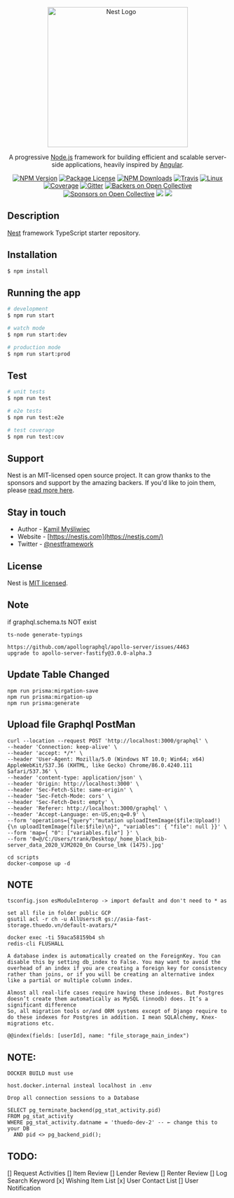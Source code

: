 <p align="center">
  <a href="http://nestjs.com/" target="blank"><img src="https://nestjs.com/img/logo_text.svg" width="320" alt="Nest Logo" /></a>
</p>

[travis-image]: https://api.travis-ci.org/nestjs/nest.svg?branch=master
[travis-url]: https://travis-ci.org/nestjs/nest
[linux-image]: https://img.shields.io/travis/nestjs/nest/master.svg?label=linux
[linux-url]: https://travis-ci.org/nestjs/nest

  <p align="center">A progressive <a href="http://nodejs.org" target="blank">Node.js</a> framework for building efficient and scalable server-side applications, heavily inspired by <a href="https://angular.io" target="blank">Angular</a>.</p>
    <p align="center">
<a href="https://www.npmjs.com/~nestjscore"><img src="https://img.shields.io/npm/v/@nestjs/core.svg" alt="NPM Version" /></a>
<a href="https://www.npmjs.com/~nestjscore"><img src="https://img.shields.io/npm/l/@nestjs/core.svg" alt="Package License" /></a>
<a href="https://www.npmjs.com/~nestjscore"><img src="https://img.shields.io/npm/dm/@nestjs/core.svg" alt="NPM Downloads" /></a>
<a href="https://travis-ci.org/nestjs/nest"><img src="https://api.travis-ci.org/nestjs/nest.svg?branch=master" alt="Travis" /></a>
<a href="https://travis-ci.org/nestjs/nest"><img src="https://img.shields.io/travis/nestjs/nest/master.svg?label=linux" alt="Linux" /></a>
<a href="https://coveralls.io/github/nestjs/nest?branch=master"><img src="https://coveralls.io/repos/github/nestjs/nest/badge.svg?branch=master#5" alt="Coverage" /></a>
<a href="https://gitter.im/nestjs/nestjs?utm_source=badge&utm_medium=badge&utm_campaign=pr-badge&utm_content=body_badge"><img src="https://badges.gitter.im/nestjs/nestjs.svg" alt="Gitter" /></a>
<a href="https://opencollective.com/nest#backer"><img src="https://opencollective.com/nest/backers/badge.svg" alt="Backers on Open Collective" /></a>
<a href="https://opencollective.com/nest#sponsor"><img src="https://opencollective.com/nest/sponsors/badge.svg" alt="Sponsors on Open Collective" /></a>
  <a href="https://paypal.me/kamilmysliwiec"><img src="https://img.shields.io/badge/Donate-PayPal-dc3d53.svg"/></a>
  <a href="https://twitter.com/nestframework"><img src="https://img.shields.io/twitter/follow/nestframework.svg?style=social&label=Follow"></a>
</p>
  <!--[![Backers on Open Collective](https://opencollective.com/nest/backers/badge.svg)](https://opencollective.com/nest#backer)
  [![Sponsors on Open Collective](https://opencollective.com/nest/sponsors/badge.svg)](https://opencollective.com/nest#sponsor)-->

## Description

[Nest](https://github.com/nestjs/nest) framework TypeScript starter repository.

## Installation

```bash
$ npm install
```

## Running the app

```bash
# development
$ npm run start

# watch mode
$ npm run start:dev

# production mode
$ npm run start:prod
```

## Test

```bash
# unit tests
$ npm run test

# e2e tests
$ npm run test:e2e

# test coverage
$ npm run test:cov
```

## Support

Nest is an MIT-licensed open source project. It can grow thanks to the sponsors and support by the amazing backers. If you'd like to join them, please [read more here](https://docs.nestjs.com/support).

## Stay in touch

- Author - [Kamil Myśliwiec](https://kamilmysliwiec.com)
- Website - [https://nestjs.com](https://nestjs.com/)
- Twitter - [@nestframework](https://twitter.com/nestframework)

## License

Nest is [MIT licensed](LICENSE).

## Note

if graphql.schema.ts NOT exist

```
ts-node generate-typings
```

```
https://github.com/apollographql/apollo-server/issues/4463
upgrade to apollo-server-fastify@3.0.0-alpha.3
```

## Update Table Changed

```
npm run prisma:mirgation-save
npm run prisma:mirgation-up
npm run prisma:generate
```

## Upload file Graphql PostMan

```
curl --location --request POST 'http://localhost:3000/graphql' \
--header 'Connection: keep-alive' \
--header 'accept: */*' \
--header 'User-Agent: Mozilla/5.0 (Windows NT 10.0; Win64; x64) AppleWebKit/537.36 (KHTML, like Gecko) Chrome/86.0.4240.111 Safari/537.36' \
--header 'content-type: application/json' \
--header 'Origin: http://localhost:3000' \
--header 'Sec-Fetch-Site: same-origin' \
--header 'Sec-Fetch-Mode: cors' \
--header 'Sec-Fetch-Dest: empty' \
--header 'Referer: http://localhost:3000/graphql' \
--header 'Accept-Language: en-US,en;q=0.9' \
--form 'operations={"query":"mutation uploadItemImage($file:Upload!) {\n uploadItemImage(file:$file)\n}", "variables": { "file": null }}' \
--form 'map={ "0": ["variables.file"] }' \
--form '0=@/C:/Users/trank/Desktop/_home_black_bib-server_data_2020_VJM2020_On Course_lmk (1475).jpg'
```

```
cd scripts
docker-compose up -d
```

## NOTE

```
tsconfig.json esModuleInterop -> import default and don't need to * as

set all file in folder public GCP
gsutil acl -r ch -u AllUsers:R gs://asia-fast-storage.thuedo.vn/default-avatars/*

docker exec -ti 59aca58159b4 sh
redis-cli FLUSHALL
```

```
A database index is automatically created on the ForeignKey. You can disable this by setting db_index to False. You may want to avoid the overhead of an index if you are creating a foreign key for consistency rather than joins, or if you will be creating an alternative index like a partial or multiple column index.

Almost all real-life cases require having these indexes. But Postgres doesn’t create them automatically as MySQL (innodb) does. It’s a significant difference
So, all migration tools or/and ORM systems except of Django require to do these indexes for Postgres in addition. I mean SQLAlchemy, Knex-migrations etc.

@@index(fields: [userId], name: "file_storage_main_index")
```

## NOTE:

```
DOCKER BUILD must use

host.docker.internal insteal localhost in .env
```

```
Drop all connection sessions to a Database

SELECT pg_terminate_backend(pg_stat_activity.pid)
FROM pg_stat_activity
WHERE pg_stat_activity.datname = 'thuedo-dev-2' -- ← change this to your DB
  AND pid <> pg_backend_pid();
```

## TODO:

[] Request Activities
[] Item Review
[] Lender Review
[] Renter Review
[] Log Search Keyword
[x] Wishing Item List
[x] User Contact List
[] User Notification
